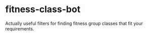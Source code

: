 # fitness-class-bot
Actually useful filters for finding fitness group classes that fit your requirements.
